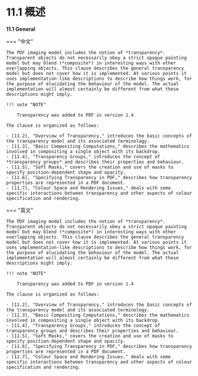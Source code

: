 # 11.1 概述

**11.1 General**

=== "中文"

    The PDF imaging model includes the notion of *transparency*. Transparent objects do not necessarily obey a strict opaque painting model but may blend (*composite*) in interesting ways with other overlapping objects. This clause describes the general transparency model but does not cover how it is implemented. At various points it uses implementation-like descriptions to describe how things work, for the purpose of elucidating the behaviour of the model. The actual implementation will almost certainly be different from what these descriptions might imply.
    
    !!! note "NOTE"
    
        Transparency was added to PDF in version 1.4
    
    The clause is organized as follows:
    
    - [11.2], "Overview of Transparency," introduces the basic concepts of the transparency model and its associated terminology.
    - [11.3], "Basic Compositing Computations," describes the mathematics involved in compositing a single object with its backdrop.
    - [11.4], "Transparency Groups," introduces the concept of *transparency groups* and describes their properties and behaviour.
    - [11.5], "Soft Masks," covers the creation and use of masks to specify position-dependent shape and opacity.
    - [11.6], "Specifying Transparency in PDF," describes how transparency properties are represented in a PDF document.
    - [11.7], "Colour Space and Rendering Issues," deals with some specific interactions between transparency and other aspects of colour specification and rendering.

=== "英文"

    The PDF imaging model includes the notion of *transparency*. Transparent objects do not necessarily obey a strict opaque painting model but may blend (*composite*) in interesting ways with other overlapping objects. This clause describes the general transparency model but does not cover how it is implemented. At various points it uses implementation-like descriptions to describe how things work, for the purpose of elucidating the behaviour of the model. The actual implementation will almost certainly be different from what these descriptions might imply.
    
    !!! note "NOTE"
    
        Transparency was added to PDF in version 1.4
    
    The clause is organized as follows:
    
    - [11.2], "Overview of Transparency," introduces the basic concepts of the transparency model and its associated terminology.
    - [11.3], "Basic Compositing Computations," describes the mathematics involved in compositing a single object with its backdrop.
    - [11.4], "Transparency Groups," introduces the concept of transparency groups and describes their properties and behaviour.
    - [11.5], "Soft Masks," covers the creation and use of masks to specify position-dependent shape and opacity.
    - [11.6], "Specifying Transparency in PDF," describes how transparency properties are represented in a PDF document.
    - [11.7], "Colour Space and Rendering Issues," deals with some specific interactions between transparency and other aspects of colour specification and rendering.

[11.2]: ./s2.md
[11.3]: ./s3.md
[11.4]: ./s4.md
[11.5]: ./s5.md
[11.6]: ./s6.md
[11.7]: ./s7.md